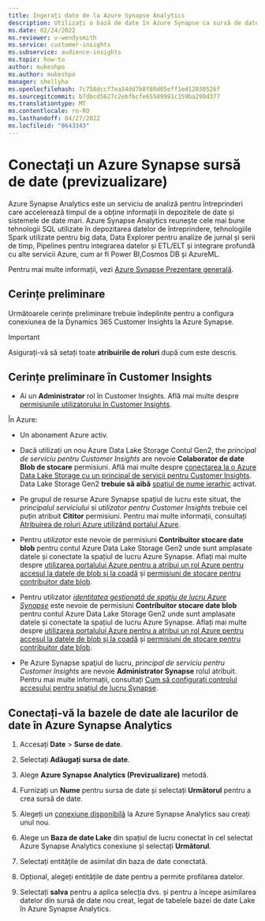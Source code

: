 ```yaml
---
title: Ingerați date de la Azure Synapse Analytics
description: Utilizați o bază de date în Azure Synapse ca sursă de date în Dynamics 365 Customer Insights.
ms.date: 02/24/2022
ms.reviewer: v-wendysmith
ms.service: customer-insights
ms.subservice: audience-insights
ms.topic: how-to
author: mukeshpo
ms.author: mukeshpo
manager: shellyha
ms.openlocfilehash: 7c758dccf7ea34dd7b8f80d05eff1ed12030526f
ms.sourcegitcommit: b7dbcd5627c2ebfbcfe65589991c159ba290d377
ms.translationtype: MT
ms.contentlocale: ro-RO
ms.lasthandoff: 04/27/2022
ms.locfileid: "8643343"
---
```

# <a name="connect-an-azure-synapse-data-source-preview"></a>Conectați un Azure Synapse sursă de date (previzualizare)

Azure Synapse Analytics este un serviciu de analiză pentru întreprinderi care accelerează timpul de a obține informații în depozitele de date și sistemele de date mari. Azure Synapse Analytics reunește cele mai bune tehnologii SQL utilizate în depozitarea datelor de întreprindere, tehnologiile Spark utilizate pentru big data, Data Explorer pentru analize de jurnal și serii de timp, Pipelines pentru integrarea datelor și ETL/ELT și integrare profundă cu alte servicii Azure, cum ar fi Power BI,Cosmos DB și AzureML.

Pentru mai multe informații, vezi [Azure Synapse Prezentare generală](/azure/synapse-analytics/overview-what-is).

## <a name="prerequisites"></a>Cerințe preliminare

Următoarele cerințe preliminare trebuie îndeplinite pentru a configura conexiunea de la Dynamics 365 Customer Insights la Azure Synapse.

> [!IMPORTANT]
> Asigurați-vă să setați toate **atribuirile de roluri** după cum este descris.  

## <a name="prerequisites-in-customer-insights"></a>Cerințe preliminare în Customer Insights

* Ai un **Administrator** rol în Customer Insights. Află mai multe despre [permisiunile utilizatorului în Customer Insights](permissions.md#assign-roles-and-permissions).

În Azure: 

- Un abonament Azure activ.

- Dacă utilizați un nou Azure Data Lake Storage Contul Gen2, the *principal de serviciu pentru Customer Insights* are nevoie **Colaborator de date Blob de stocare** permisiuni. Află mai multe despre [conectarea la o Azure Data Lake Storage cu un principal de servicii pentru Customer Insights](connect-service-principal.md). Data Lake Storage Gen2 **trebuie să aibă** [spațiul de nume ierarhic](/azure/storage/blobs/data-lake-storage-namespace) activat.

- Pe grupul de resurse Azure Synapse spațiul de lucru este situat, the *principalul serviciului* si *utilizator pentru Customer Insights* trebuie cel puțin atribuit **Cititor** permisiuni. Pentru mai multe informații, consultați [Atribuirea de roluri Azure utilizând portalul Azure](/azure/role-based-access-control/role-assignments-portal).

- Pentru *utilizator* este nevoie de permisiuni **Contribuitor stocare date blob** pentru contul Azure Data Lake Storage Gen2 unde sunt amplasate datele și conectate la spațiul de lucru Azure Synapse. Aflați mai multe despre [utilizarea portalului Azure pentru a atribui un rol Azure pentru accesul la datele de blob și la coadă](/azure/storage/common/storage-auth-aad-rbac-portal) și [permisiuni de stocare pentru contribuitor date blob](/azure/role-based-access-control/built-in-roles#storage-blob-data-contributor).

- Pentru utilizator *[identitatea gestionată de spațiu de lucru Azure Synapse](/azure/synapse-analytics/security/synapse-workspace-managed-identity)* este nevoie de permisiuni **Contribuitor stocare date blob** pentru contul Azure Data Lake Storage Gen2 unde sunt amplasate datele și conectate la spațiul de lucru Azure Synapse. Aflați mai multe despre [utilizarea portalului Azure pentru a atribui un rol Azure pentru accesul la datele de blob și la coadă](/azure/storage/common/storage-auth-aad-rbac-portal) și [permisiuni de stocare pentru contribuitor date blob](/azure/role-based-access-control/built-in-roles#storage-blob-data-contributor).

- Pe Azure Synapse spaţiul de lucru, *principal de serviciu pentru Customer Insights* are nevoie **Administrator Synapse** rolul atribuit. Pentru mai multe informații, consultați [Cum să configurați controlul accesului pentru spațiul de lucru Synapse](/azure/synapse-analytics/security/how-to-set-up-access-control).

## <a name="connect-to-data-lake-databases-in-azure-synapse-analytics"></a>Conectați-vă la bazele de date ale lacurilor de date în Azure Synapse Analytics

1. Accesați **Date** > **Surse de date**.

1. Selectați **Adăugați sursa de date**.

1. Alege **Azure Synapse Analytics (Previzualizare)** metodă.

1. Furnizați un **Nume** pentru sursa de date și selectați **Următorul** pentru a crea sursă de date. 

1. Alegeți un [conexiune disponibilă](connections.md) la Azure Synapse Analytics sau creați unul nou.

1. Alege un **Baza de date Lake** din spațiul de lucru conectat în cel selectat Azure Synapse Analytics conexiune și selectați **Următorul**.

1. Selectați entitățile de asimilat din baza de date conectată. 

1. Opțional, alegeți entitățile de date pentru a permite profilarea datelor. 

1. Selectați **salva** pentru a aplica selecția dvs. și pentru a începe asimilarea datelor din sursă de date nou creat, legat de tabelele bazei de date Lake în Azure Synapse Analytics.
